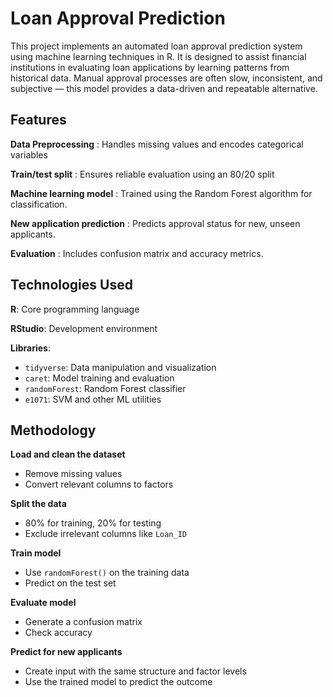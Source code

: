 # Loan Approval Prediction

This project implements an automated loan approval prediction system using machine learning techniques in R.
It is designed to assist financial institutions in evaluating loan applications by learning patterns from historical data. 
Manual approval processes are often slow, inconsistent, and subjective — this model provides a data-driven and repeatable alternative.

## Features
__Data Preprocessing__ : Handles missing values and encodes categorical variables

__Train/test split__ : Ensures reliable evaluation using an 80/20 split

**Machine learning model** : Trained using the Random Forest algorithm for classification.

**New application prediction** : Predicts approval status for new, unseen applicants.

**Evaluation** : Includes confusion matrix and accuracy metrics.

## Technologies Used
**R**: Core programming language

**RStudio**: Development environment

**Libraries**:
  - `tidyverse`: Data manipulation and visualization
  - `caret`: Model training and evaluation
  - `randomForest`: Random Forest classifier
  - `e1071`: SVM and other ML utilities

## Methodology

**Load and clean the dataset**  
   - Remove missing values  
   - Convert relevant columns to factors

**Split the data**  
   - 80% for training, 20% for testing  
   - Exclude irrelevant columns like `Loan_ID`

 **Train model**  
   - Use `randomForest()` on the training data  
   - Predict on the test set

**Evaluate model**  
   - Generate a confusion matrix  
   - Check accuracy

**Predict for new applicants**  
   - Create input with the same structure and factor levels  
   - Use the trained model to predict the outcome



